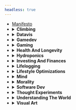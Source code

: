 ```yaml
---
headless: true
---
```

<ul>
  <li><a href="/docs/manifesto/">Manifesto</a>
  <li>
    <details>
      <summary>
        <strong>Climbing</strong>
      </summary>
      <ul>
        <li><a href="/docs/climbing/media/">Media</a>
        <li><a href="/docs/climbing/safety-checklist/">Safety
        Checklist</a>
        <li>
          <details>
            <summary>
              <strong>Event Reports</strong>
            </summary>
            <ul>
              <li><a href=
              "/docs/climbing/event-reports/2019-10-7-namaste-wall-zion/">
              2019 10 7 Namaste Wall Zion</a>
              <li><a href=
              "/docs/climbing/event-reports/2020-8-10-lake-erie/">2020
              8 10 Lake Erie</a>
              <li><a href=
              "/docs/climbing/event-reports/2020-8-12-mile-high-club/">
              2020 8 12 Mile High Club</a>
              <li><a href=
              "/docs/climbing/event-reports/first-512/">First
              512</a>
              <li><a href=
              "/docs/climbing/event-reports/mcmahon-hall/">Mcmahon
              Hall</a>
            </ul>
          </details>
      </ul>
    </details>
  <li>
    <details>
      <summary>
        <strong>Datavis</strong>
      </summary>
      <ul>
        <li><a href="/docs/datavis/reddit-tree/">Reddit Tree</a>
        <li><a href="/docs/datavis/seattle-rain/">Seattle Rain</a>
      </ul>
    </details>
  <li>
    <details>
      <summary>
        <strong>Gamedev</strong>
      </summary>
      <ul>
        <li><a href="/docs/gamedev/common-patterns/">Common
        Patterns</a>
        <li><a href="/docs/gamedev/gamedev-context/">Gamedev
        Context</a>
        <li><a href="/docs/gamedev/my-projects/">My Projects</a>
        <li>
          <details>
            <summary>
              <strong>Game Ideas</strong>
            </summary>
            <ul>
              <li><a href=
              "/docs/gamedev/game-ideas/farming-video-game/">Farming
              Video Game</a>
              <li><a href=
              "/docs/gamedev/game-ideas/roguelike-base-builder/">Roguelike
              Base Builder</a>
              <li><a href=
              "/docs/gamedev/game-ideas/safe-building-designer/">Safe
              Building Designer</a>
            </ul>
          </details>
        <li>
          <details>
            <summary>
              <strong>Mechanic Ideas</strong>
            </summary>
            <ul>
              <li><a href=
              "/docs/gamedev/mechanic-ideas/character-alignment/">Character
              Alignment</a>
              <li><a href=
              "/docs/gamedev/mechanic-ideas/low-friction-turn-based-tactics/">
              Low Friction Turn Based Tactics</a>
            </ul>
          </details>
      </ul>
    </details>
  <li>
    <details>
      <summary>
        <strong>Gaming</strong>
      </summary>
      <ul>
        <li><a href="/docs/gaming/chess/">Chess</a>
        <li><a href="/docs/gaming/fps-principles/">Fps
        Principles</a>
        <li><a href="/docs/gaming/oxygen-not-included/">Oxygen Not
        Included</a>
        <li><a href=
        "/docs/gaming/recommended-puzzle-games/">Recommended Puzzle
        Games</a>
        <li><a href=
        "/docs/gaming/recommended-social-games/">Recommended Social
        Games</a>
        <li><a href="/docs/gaming/top-10-all-time/">Top 10 All
        Time</a>
      </ul>
    </details>
  <li>
    <details>
      <summary>
        <strong>Health And Longevity</strong>
      </summary>
      <ul>
        <li><a href=
        "/docs/health-and-longevity/aging-science/">Aging
        Science</a>
        <li><a href=
        "/docs/health-and-longevity/avoiding-accidents/">Avoiding
        Accidents</a>
        <li><a href=
        "/docs/health-and-longevity/biomarker-correlator/">Biomarker
        Correlator</a>
        <li><a href=
        "/docs/health-and-longevity/causes-of-death/">Causes Of
        Death</a>
        <li><a href=
        "/docs/health-and-longevity/chronic-stress/">Chronic
        Stress</a>
        <li><a href=
        "/docs/health-and-longevity/circadian-rhythm/">Circadian
        Rhythm</a>
        <li><a href=
        "/docs/health-and-longevity/continuous-glucose-monitoring/">
        Continuous Glucose Monitoring</a>
        <li><a href=
        "/docs/health-and-longevity/cooking/">Cooking</a>
        <li><a href=
        "/docs/health-and-longevity/dental-health/">Dental
        Health</a>
        <li><a href="/docs/health-and-longevity/dna-testing/">Dna
        Testing</a>
        <li><a href=
        "/docs/health-and-longevity/exercise/">Exercise</a>
        <li><a href=
        "/docs/health-and-longevity/fasting/">Fasting</a>
        <li><a href="/docs/health-and-longevity/food/">Food</a>
        <li><a href=
        "/docs/health-and-longevity/influences/">Influences</a>
        <li><a href=
        "/docs/health-and-longevity/my-physiological-states/">My
        Physiological States</a>
        <li><a href="/docs/health-and-longevity/sleep/">Sleep</a>
        <li><a href=
        "/docs/health-and-longevity/tracking-health/">Tracking
        Health</a>
      </ul>
    </details>
  <li>
    <details>
      <summary>
        <strong>Hydroponics</strong>
      </summary>
      <ul>
        <li><a href="/docs/hydroponics/journal/">Journal</a>
        <li><a href="/docs/hydroponics/my-setup/">My Setup</a>
      </ul>
    </details>
  <li>
    <details>
      <summary>
        <strong>Investing And Finances</strong>
      </summary>
      <ul>
        <li><a href=
        "/docs/investing-and-finances/comprehensive-housing-return-estimator/">
        Comprehensive Housing Return Estimator</a>
        <li><a href=
        "/docs/investing-and-finances/financial-independence/">Financial
        Independence</a>
        <li><a href=
        "/docs/investing-and-finances/housing/">Housing</a>
        <li><a href=
        "/docs/investing-and-finances/influences/">Influences</a>
        <li><a href=
        "/docs/investing-and-finances/monthly-costs-of-car-ownership/">
        Monthly Costs Of Car Ownership</a>
        <li><a href=
        "/docs/investing-and-finances/strategies/">Strategies</a>
        <li><a href="/docs/investing-and-finances/taxes/">Taxes</a>
      </ul>
    </details>
  <li>
    <details>
      <summary>
        <strong>Lifelogging</strong>
      </summary>
      <ul>
        <li><a href="/docs/lifelogging/camera/">Camera</a>
        <li><a href="/docs/lifelogging/what-and-why/">What And
        Why</a>
      </ul>
    </details>
  <li>
    <details>
      <summary>
        <strong>Lifestyle Optimizations</strong>
      </summary>
      <ul>
        <li><a href=
        "/docs/lifestyle-optimizations/android-apps/">Android
        Apps</a>
        <li><a href=
        "/docs/lifestyle-optimizations/bike-commuting/">Bike
        Commuting</a>
        <li><a href=
        "/docs/lifestyle-optimizations/experiences/">Experiences</a>
        <li><a href=
        "/docs/lifestyle-optimizations/geographical-maps/">Geographical
        Maps</a>
        <li><a href=
        "/docs/lifestyle-optimizations/hang-drying-clothes/">Hang
        Drying Clothes</a>
        <li><a href=
        "/docs/lifestyle-optimizations/home-energy-monitoring/">Home
        Energy Monitoring</a>
        <li><a href=
        "/docs/lifestyle-optimizations/home-network-and-internet-troubleshooting/">
        Home Network And Internet Troubleshooting</a>
        <li><a href=
        "/docs/lifestyle-optimizations/my-computer-configuration-dotfiles/">
        My Computer Configuration Dotfiles</a>
        <li><a href=
        "/docs/lifestyle-optimizations/no-ad-youtube-viewing/">No
        Ad Youtube Viewing</a>
        <li><a href=
        "/docs/lifestyle-optimizations/phone-case/">Phone Case</a>
        <li><a href=
        "/docs/lifestyle-optimizations/task-tracking/">Task
        Tracking</a>
        <li><a href=
        "/docs/lifestyle-optimizations/taut-line-hitch/">Taut Line
        Hitch</a>
        <li><a href=
        "/docs/lifestyle-optimizations/this-website/">This
        Website</a>
        <li><a href="/docs/lifestyle-optimizations/vim-tricks/">Vim
        Tricks</a>
      </ul>
    </details>
  <li>
    <details>
      <summary>
        <strong>Mind</strong>
      </summary>
      <ul>
        <li><a href=
        "/docs/mind/absorbing-and-professing/">Absorbing And
        Professing</a>
        <li><a href="/docs/mind/brain-juice/">Brain Juice</a>
        <li><a href="/docs/mind/contentment/">Contentment</a>
        <li><a href="/docs/mind/creativity/">Creativity</a>
        <li><a href="/docs/mind/desires-and-deprivation/">Desires
        And Deprivation</a>
        <li><a href="/docs/mind/education/">Education</a>
        <li><a href="/docs/mind/how-to-do-hard-tasks/">How To Do
        Hard Tasks</a>
        <li><a href="/docs/mind/influences/">Influences</a>
        <li><a href="/docs/mind/motivation/">Motivation</a>
        <li><a href=
        "/docs/mind/myers-briggs-personality-typing/">Myers Briggs
        Personality Typing</a>
        <li><a href=
        "/docs/mind/things-to-do-when-unmotivated/">Things To Do
        When Unmotivated</a>
        <li><a href="/docs/mind/working-with-others/">Working With
        Others</a>
      </ul>
    </details>
  <li>
    <details>
      <summary>
        <strong>Morality</strong>
      </summary>
      <ul>
        <li><a href=
        "/docs/morality/efficient-living-and-morality/">Efficient
        Living And Morality</a>
        <li><a href="/docs/morality/right-to-risk/">Right To
        Risk</a>
      </ul>
    </details>
  <li>
    <details>
      <summary>
        <strong>Software Dev</strong>
      </summary>
      <ul>
        <li><a href=
        "/docs/software-dev/actionable-tips/">Actionable Tips</a>
        <li><a href=
        "/docs/software-dev/auto-input-data-collection/">Auto Input
        Data Collection</a>
        <li><a href=
        "/docs/software-dev/choosing-a-language/">Choosing A
        Language</a>
        <li><a href=
        "/docs/software-dev/functional-programming/">Functional
        Programming</a>
        <li><a href="/docs/software-dev/impact/">Impact</a>
        <li><a href="/docs/software-dev/influences/">Influences</a>
        <li><a href="/docs/software-dev/patterned-code/">Patterned
        Code</a>
      </ul>
    </details>
  <li>
    <details>
      <summary>
        <strong>Thought Experiments</strong>
      </summary>
      <ul>
        <li><a href=
        "/docs/thought-experiments/artificial-intelligence/">Artificial
        Intelligence</a>
        <li><a href=
        "/docs/thought-experiments/random-ideas/">Random Ideas</a>
        <li><a href="/docs/thought-experiments/two-glasses/">Two
        Glasses</a>
      </ul>
    </details>
  <li>
    <details>
      <summary>
        <strong>Understanding The World</strong>
      </summary>
      <ul>
        <li><a href=
        "/docs/understanding-the-world/applying-theories/">Applying
        Theories</a>
        <li><a href=
        "/docs/understanding-the-world/great-explanations/">Great
        Explanations</a>
        <li><a href=
        "/docs/understanding-the-world/individuals-vs-groups/">Individuals
        Vs Groups</a>
        <li><a href=
        "/docs/understanding-the-world/influences/">Influences</a>
        <li><a href=
        "/docs/understanding-the-world/judging-decisions/">Judging
        Decisions</a>
        <li><a href=
        "/docs/understanding-the-world/notetaking/">Notetaking</a>
        <li><a href=
        "/docs/understanding-the-world/physics/">Physics</a>
        <li><a href=
        "/docs/understanding-the-world/politics/">Politics</a>
        <li><a href=
        "/docs/understanding-the-world/solving-societal-problems/">Solving
        Societal Problems</a>
        <li><a href=
        "/docs/understanding-the-world/utopia/">Utopia</a>
        <li><a href=
        "/docs/understanding-the-world/what-to-believe/">What To
        Believe</a>
      </ul>
    </details>
  <li>
    <details>
      <summary>
        <strong>Visual Art</strong>
      </summary>
      <ul>
        <li><a href="/docs/visual-art/generative-art/">Generative
        Art</a>
        <li><a href=
        "/docs/visual-art/inspiration-and-resources/">Inspiration
        And Resources</a>
        <li><a href="/docs/visual-art/judging-art/">Judging Art</a>
      </ul>
    </details>
</ul>
